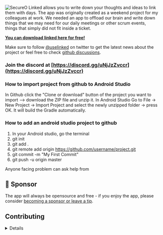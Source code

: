 ![SecureO](https://user-images.githubusercontent.com/83247940/133555817-9d3a726e-532c-4714-815c-11647072fb53.png)
Linked allows you to write down your thoughts and ideas to link them with days. The app was originally created as a weekend project for my colleagues at work.
We needed an app to offload our brain and write down things that we may need for our daily meetings or other scrum events, things that simply did not fit inside a ticket.

**[You can download linked here for free!](https://github.com/lostdesign/linked/releases/latest)**

Make sure to follow [@uselinked](https://twitter.com/uselinked) on twitter to get the latest news about the project or feel free to check [github discussions](https://github.com/lostdesign/linked/discussions).

### Join the discord at [https://discord.gg/uNjJzZvccr](https://discord.gg/uNjJzZvccr)

### How to import project from github to Android Studio

In Github click the "Clone or download" button of the project you want to import --> download the ZIP file and unzip it. In Android Studio Go to File -> New Project -> Import Project and select the newly unzipped folder -> press OK. It will build the Gradle automatically.

### How to add an android studio project to github

 1. In your Android studio, go the terminal
2. git init
3. git add .
4. git remote add origin https://github.com/username/project.git
5. git commit -m "My First Commit"
6. git push -u origin master 


Anyone facing problem can ask help from
## 💖 Sponsor

The app will always be opensource and free - if you enjoy the app, please consider [becoming a sponsor or leave a tip](https://github.com/sponsors/lostdesign). 


## Contributing
<details>
 How to import project from github to Android Studio

 In Github click the "Clone or download" button of the project you want to import --> download the ZIP file and unzip it. In Android Studio Go to File -> New Project -> Import Project and select the newly unzipped folder -> press OK. It will build the Gradle automatically.


Anyone facing problem can ask help from @Verified Developer
How to add an android studio project to github

 1. In your Android studio, go to the terminal
2. git init
3. git add .
4. git remote add origin https://github.com/username/project.git
5. git commit - m "My First Commit"
6. git push -u origin master 
  ```
</details>
